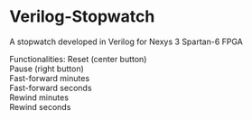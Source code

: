 # Verilog-Stopwatch
A stopwatch developed in Verilog for Nexys 3 Spartan-6 FPGA

Functionalities:
Reset (center button)<br/>
Pause (right button)<br/>
Fast-forward minutes<br/>
Fast-forward seconds<br/>
Rewind minutes<br/>
Rewind seconds

